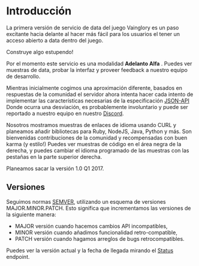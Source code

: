 # Introducción 
 
La primera versión de servicio de data del juego Vainglory es un paso excitante hacia delante al hacer más fácil para los usuarios el tener un acceso abierto a data dentro del juego.
 
Construye algo estupendo!
 
Por el momento este servicio es una modalidad **Adelanto Alfa** . Puedes ver muestras de data, probar la interfaz y proveer feedback a nuestro equipo de desarrollo.
 
Mientras inicialmente cogimos una aproximación diferente, basados en respuestas de la comunidad el servidor ahora intenta hacer cada intento de implementar las características necesarias de la especificación
[JSON-API](http://jsonapi.org/)
Donde ocurra una desviación, es probablemente involuntario y puede ser reportado a nuestro equipo en nuestro [Discord](https://discord.me/vaingloryapi).
 
Nosotros mostramos muestras de enlaces de idioma usando CURL y planeamos añadir bibliotecas para Ruby, NodeJS, Java, Python y más. Son bienvenidas contribuciones de la comunidad y recompensadas con buen karma (y estilo!) Puedes ver muestras de código en el área negra de la derecha, y puedes cambiar el idioma programado de las muestras con las pestañas en la parte superior derecha.
 
Planeamos sacar la versión 1.0 Q1 2017.
 
## Versiones
 
Seguimos normas [SEMVER](http://semver.org/), utilizando un esquema de versiones MAJOR.MINOR.PATCH. Esto significa que incrementamos las versiones de la siguiente manera:
 
  * MAJOR versión cuando hacemos cambios API incompatibles,
  * MINOR versión cuando añadimos funcionalidad retro-compatible,
  * PATCH versión cuando hagamos arreglos de bugs retrocompatibles.
 
Puedes ver la versión actual y la fecha de llegada mirando el [Status](https://api.dc01.gamelockerapp.com/status) endpoint.